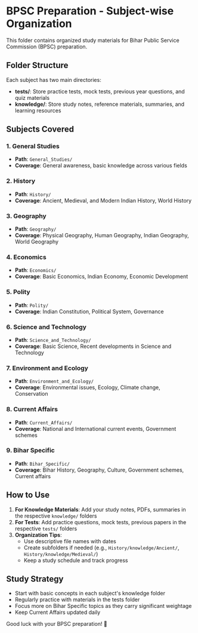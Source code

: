 # BPSC Preparation - Subject-wise Organization

This folder contains organized study materials for Bihar Public Service Commission (BPSC) preparation.

## Folder Structure

Each subject has two main directories:
- **tests/**: Store practice tests, mock tests, previous year questions, and quiz materials
- **knowledge/**: Store study notes, reference materials, summaries, and learning resources

## Subjects Covered

### 1. General Studies
- **Path**: `General_Studies/`
- **Coverage**: General awareness, basic knowledge across various fields

### 2. History
- **Path**: `History/`
- **Coverage**: Ancient, Medieval, and Modern Indian History, World History

### 3. Geography
- **Path**: `Geography/`
- **Coverage**: Physical Geography, Human Geography, Indian Geography, World Geography

### 4. Economics
- **Path**: `Economics/`
- **Coverage**: Basic Economics, Indian Economy, Economic Development

### 5. Polity
- **Path**: `Polity/`
- **Coverage**: Indian Constitution, Political System, Governance

### 6. Science and Technology
- **Path**: `Science_and_Technology/`
- **Coverage**: Basic Science, Recent developments in Science and Technology

### 7. Environment and Ecology
- **Path**: `Environment_and_Ecology/`
- **Coverage**: Environmental issues, Ecology, Climate change, Conservation

### 8. Current Affairs
- **Path**: `Current_Affairs/`
- **Coverage**: National and International current events, Government schemes

### 9. Bihar Specific
- **Path**: `Bihar_Specific/`
- **Coverage**: Bihar History, Geography, Culture, Government schemes, Current affairs

## How to Use

1. **For Knowledge Materials**: Add your study notes, PDFs, summaries in the respective `knowledge/` folders
2. **For Tests**: Add practice questions, mock tests, previous papers in the respective `tests/` folders
3. **Organization Tips**: 
   - Use descriptive file names with dates
   - Create subfolders if needed (e.g., `History/knowledge/Ancient/`, `History/knowledge/Medieval/`)
   - Keep a study schedule and track progress

## Study Strategy

- Start with basic concepts in each subject's knowledge folder
- Regularly practice with materials in the tests folder
- Focus more on Bihar Specific topics as they carry significant weightage
- Keep Current Affairs updated daily

Good luck with your BPSC preparation! 🎯